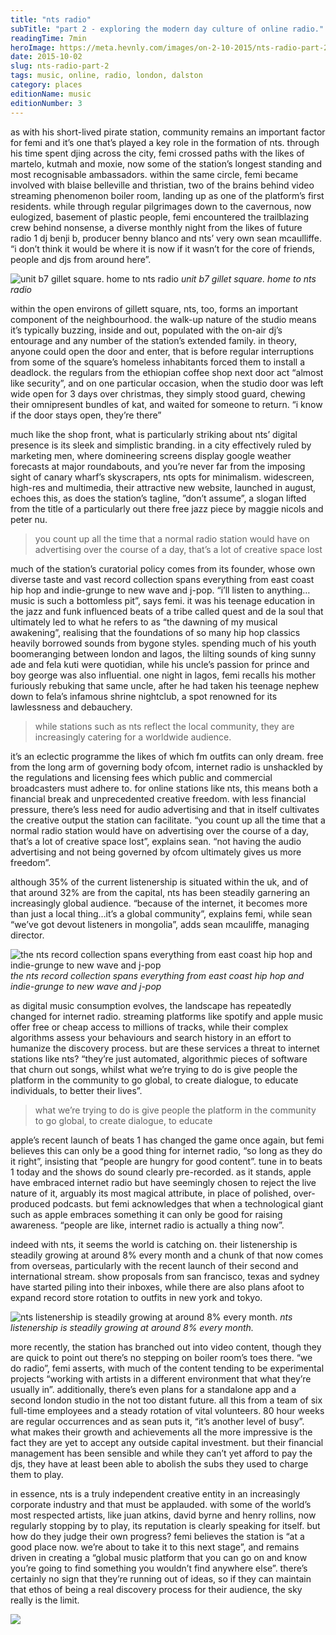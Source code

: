 ```yaml
---
title: "nts radio"
subTitle: "part 2 - exploring the modern day culture of online radio."
readingTime: 7min
heroImage: https://meta.hevnly.com/images/on-2-10-2015/nts-radio-part-2-nts-hero.jpg
date: 2015-10-02
slug: nts-radio-part-2
tags: music, online, radio, london, dalston
category: places
editionName: music
editionNumber: 3
---
```


as with his short-lived pirate station, community remains an important factor for femi and it’s one that’s played a key role in the formation of nts. through his time spent djing across the city, femi crossed paths with the likes of martelo, kutmah and moxie, now some of the station’s longest standing and most recognisable ambassadors. within the same circle, femi became involved with blaise belleville and thristian, two of the brains behind video streaming phenomenon boiler room, landing up as one of the platform’s first residents. while through regular pilgrimages down to the cavernous, now eulogized, basement of plastic people, femi encountered the trailblazing crew behind nonsense, a diverse monthly night from the likes of future radio 1 dj benji b, producer benny blanco and nts’ very own sean mcaulliffe. “i don’t think it would be where it is now if it wasn’t for the core of friends, people and djs from around here”.

![unit b7 gillet square. home to nts radio](https://meta.hevnly.com/images/on-2-10-2015/nts-radio-part-2-b7-gillet.jpg)
*unit b7 gillet square. home to nts radio*

within the open environs of gillett square, nts, too, forms an important component of the neighbourhood. the walk-up nature of the studio means it’s typically buzzing, inside and out, populated with the on-air dj’s entourage and any number of the station’s extended family. in theory, anyone could open the door and enter, that is before regular interruptions from some of the square’s homeless inhabitants forced them to install a deadlock. the regulars from the ethiopian coffee shop next door act “almost like security”, and on one particular occasion, when the studio door was left wide open for 3 days over christmas, they simply stood guard, chewing their omnipresent bundles of kat, and waited for someone to return. “i know if the door stays open, they’re there”

much like the shop front, what is particularly striking about nts’ digital presence is its sleek and simplistic branding. in a city effectively ruled by marketing men, where domineering screens display google weather forecasts at major roundabouts, and you’re never far from the imposing sight of canary wharf’s skyscrapers, nts opts for minimalism. widescreen, high-res and multimedia, their attractive new website, launched in august, echoes this, as does the station’s tagline, ”don’t assume”, a slogan lifted from the title of a particularly out there free jazz piece by maggie nicols and peter nu.

>you count up all the time that a normal radio station would have on advertising over the course of a day, that’s a lot of creative space lost

much of the station’s curatorial policy comes from its founder, whose own diverse taste and vast record collection spans everything from east coast hip hop and indie-grunge to new wave and j-pop. “i’ll listen to anything…music is such a bottomless pit”, says femi. it was his teenage education in the jazz and funk influenced beats of a tribe called quest and de la soul that ultimately led to what he refers to as “the dawning of my musical awakening”, realising that the foundations of so many hip hop classics heavily borrowed sounds from bygone styles. spending much of his youth boomeranging between london and lagos, the lilting sounds of king sunny ade and fela kuti were quotidian, while his uncle’s passion for prince and boy george was also influential. one night in lagos, femi recalls his mother furiously rebuking that same uncle, after he had taken his teenage nephew down to fela’s infamous shrine nightclub, a spot renowned for its lawlessness and debauchery.

>while stations such as nts reflect the local community, they are increasingly catering for a worldwide audience.

it’s an eclectic programme the likes of which fm outfits can only dream. free from the long arm of governing body ofcom, internet radio is unshackled by the regulations and licensing fees which public and commercial broadcasters must adhere to. for online stations like nts, this means both a financial break and unprecedented creative freedom. with less financial pressure, there’s less need for audio advertising and that in itself cultivates the creative output the station can facilitate. “you count up all the time that a normal radio station would have on advertising over the course of a day, that’s a lot of creative space lost”, explains sean. “not having the audio advertising and not being governed by ofcom ultimately gives us more freedom”.

although 35% of the current listenership is situated within the uk, and of that around 32% are from the capital, nts has been steadily garnering an increasingly global audience. “because of the internet, it becomes more than just a local thing…it’s a global community”, explains femi, while sean “we’ve got devout listeners in mongolia”, adds sean mcauliffe, managing director.

![the nts record collection spans everything from east coast hip hop and indie-grunge to new wave and j-pop](https://meta.hevnly.com/images/on-2-10-2015/nts-radio-part-2-nts-records.jpg)
*the nts record collection spans everything from east coast hip hop and indie-grunge to new wave and j-pop*

as digital music consumption evolves, the landscape has repeatedly changed for internet radio. streaming platforms like spotify and apple music offer free or cheap access to millions of tracks, while their complex algorithms assess your behaviours and search history in an effort to humanize the discovery process. but are these services a threat to internet stations like nts? “they’re just automated, algorithmic pieces of software that churn out songs, whilst what we’re trying to do is give people the platform in the community to go global, to create dialogue, to educate individuals, to better their lives”.

>what we’re trying to do is give people the platform in the community to go global, to create dialogue, to educate

apple’s recent launch of beats 1 has changed the game once again, but femi believes this can only be a good thing for internet radio, “so long as they do it right”, insisting that “people are hungry for good content”. tune in to beats 1 today and the shows do sound clearly pre-recorded. as it stands, apple have embraced internet radio but have seemingly chosen to reject the live nature of it, arguably its most magical attribute, in place of polished, over-produced podcasts. but femi acknowledges that when a technological giant such as apple embraces something it can only be good for raising awareness. “people are like, internet radio is actually a thing now”.

indeed with nts, it seems the world is catching on. their listenership is steadily growing at around 8% every month and a chunk of that now comes from overseas, particularly with the recent launch of their second and international stream. show proposals from san francisco, texas and sydney have started piling into their inboxes, while there are also plans afoot to expand record store rotation to outfits in new york and tokyo.

![nts listenership is steadily growing at around 8% every month.](https://meta.hevnly.com/images/on-2-10-2015/nts-radio-part-2-increase.jpg)
*nts listenership is steadily growing at around 8% every month.*

more recently, the station has branched out into video content, though they are quick to point out there’s no stepping on boiler room’s toes there. “we do radio”, femi asserts, with much of the content tending to be experimental projects “working with artists in a different environment that what they’re usually in”. additionally, there’s even plans for a standalone app and a second london studio in the not too distant future. all this from a team of six full-time employees and a steady rotation of vital volunteers. 80 hour weeks are regular occurrences and as sean puts it, “it’s another level of busy”. what makes their growth and achievements all the more impressive is the fact they are yet to accept any outside capital investment. but their financial management has been sensible and while they can’t yet afford to pay the djs, they have at least been able to abolish the subs they used to charge them to play.

in essence, nts is a truly independent creative entity in an increasingly corporate industry and that must be applauded. with some of the world’s most respected artists, like juan atkins, david byrne and henry rollins, now regularly stopping by to play, its reputation is clearly speaking for itself. but how do they judge their own progress? femi believes the station is “at a good place now. we’re about to take it to this next stage”, and remains driven in creating a “global music platform that you can go on and know you’re going to find something you wouldn’t find anywhere else”. there’s certainly no sign that they’re running out of ideas, so if they can maintain that ethos of being a real discovery process for their audience, the sky really is the limit.

![](https://meta.hevnly.com/images/on-2-10-2015/nts-radio-part-2-footer.jpg)
